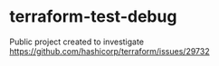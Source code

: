 # terraform-test-debug
Public project created to investigate https://github.com/hashicorp/terraform/issues/29732
